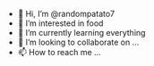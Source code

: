 - 👋 Hi, I’m @randompatato7
- 👀 I’m interested in food
- 🌱 I’m currently learning everything
- 💞️ I’m looking to collaborate on ...
- 📫 How to reach me ...

<!---
randompatato7/randompatato7 is a ✨ special ✨ repository because its `README.md` (this file) appears on your GitHub profile.
You can click the Preview link to take a look at your changes.
--->
